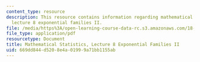 ```yaml
---
content_type: resource
description: This resource contains information regarding mathematical statistics,
  lecture 8 exponential families II.
file: /media/https%3A/open-learning-course-data-rc.s3.amazonaws.com/18-655-mathematical-statistics-spring-2016/669dd844d5208e4a01999a71bb1155ab_MIT18_655S16_LecNote8.pdf
file_type: application/pdf
resourcetype: Document
title: Mathematical Statistics, Lecture 8 Exponential Families II
uid: 669dd844-d520-8e4a-0199-9a71bb1155ab
---
```

